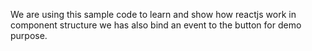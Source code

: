 We are using this sample code to learn and show how reactjs work in component structure we has also bind an event to the button for demo purpose.
